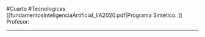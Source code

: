 #Cuarto #Tecnologicas 
[[fundamentosInteligenciaArtificial_IIA2020.pdf|Programa Sintético: ]]
Profesor: 
____